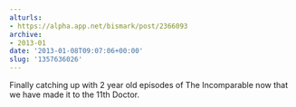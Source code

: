 ```yaml
---
alturls:
- https://alpha.app.net/bismark/post/2366093
archive:
- 2013-01
date: '2013-01-08T09:07:06+00:00'
slug: '1357636026'
---
```


Finally catching up with 2 year old episodes of The Incomparable now that we have made it to the 11th Doctor.
